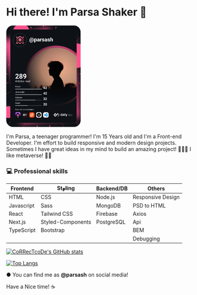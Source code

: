 # Hi there! I'm Parsa Shaker 👋

<a href="https://app.daily.dev/parsash"><img src="https://github.com/CoRRecTcoDe2020/CoRRecTcoDe2020/blob/main/devcard.svg" width="200" alt="CoRRecT CoDe's Dev Card"/></a>

I'm Parsa, a teenager programmer!
I'm 15 Years old and I'm a Front-end Developer. I'm effort to build responsive and modern design projects. Sometimes I have great ideas in my mind to build an amazing project! 👨🏻‍💻
I like metaverse! 🚀🚀

### 💻 Professional skills

| Frontend       | St𝓎ling     | Backend/DB | Others |
| ------------- |-----------|-----|-----|
| HTML        | CSS | Node.js | Responsive Design |
| Javascript  | Sass |   MongoDB | PSD to HTML |
| React       | Tailwind CSS | Firebase | Axios |
| Next.js        | Styled-Components | PostgreSQL | Api |
| TypeScript  | Bootstrap |   | BEM |
| | | |  Debugging |

[![CoRRecTcoDe's GitHub stats](https://github-readme-stats.vercel.app/api?username=CoRRecTcoDe2020&theme=radical&show_icons=true)](https://github.com/wongprom/github-readme-stats)


[![Top Langs](https://github-readme-stats.vercel.app/api/top-langs/?username=CoRRecTcoDe2020&layout=compact&theme=radical&langs_count=8)](https://github.com/wongprom/github-readme-stats)

● You can find me as <strong>@parsash</strong> on social media!

Have a Nice time! ☕

